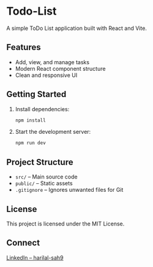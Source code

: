# Todo-List

A simple ToDo List application built with React and Vite.

## Features

- Add, view, and manage tasks
- Modern React component structure
- Clean and responsive UI

## Getting Started

1. Install dependencies:
   ```bash
   npm install
   ```
2. Start the development server:
   ```bash
   npm run dev
   ```

## Project Structure

- `src/` – Main source code
- `public/` – Static assets
- `.gitignore` – Ignores unwanted files for Git

## License

This project is licensed under the MIT License.

## Connect

[LinkedIn – harilal-sah9](https://www.linkedin.com/in/harilal-sah9/)
